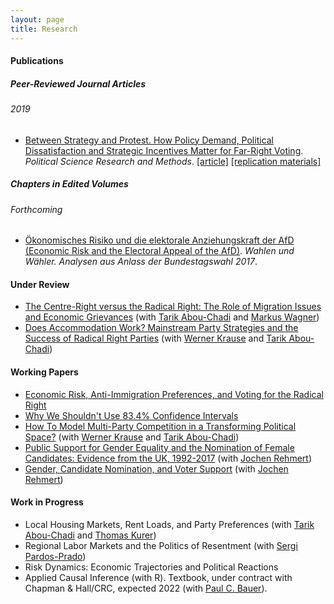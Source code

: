 ```yaml
---
layout: page
title: Research
---
```


#### Publications

##### Peer-Reviewed Journal Articles

###### 2019

* [Between Strategy and Protest. How Policy Demand, Political
Dissatisfaction and Strategic Incentives Matter for Far-Right Voting](bsap). *Political Science Research and Methods*. [[article]](https://www.cambridge.org/core/journals/political-science-research-and-methods/article/between-strategy-and-protest-how-policy-demand-political-dissatisfaction-and-strategic-incentives-matter-for-farright-voting/41E82D615A1BF10D1E85724E7142C2BA) [[replication materials]](https://dataverse.harvard.edu/dataset.xhtml?persistentId=doi:10.7910/DVN/V5AOXD)

##### Chapters in Edited Volumes

###### Forthcoming

* [Ökonomisches Risiko und die elektorale Anziehungskraft der AfD (Economic Risk and the Electoral Appeal of the AfD)](afd). *Wahlen und Wähler. Analysen aus Anlass der Bundestagswahl 2017*.


#### Under Review

* [The Centre-Right versus the Radical Right: The Role of Migration Issues and Economic Grievances](crvsrr) (with [Tarik Abou-Chadi](https://www.tarikabouchadi.net/) and [Markus Wagner](https://www.wagnermarkus.net/))
* [Does Accommodation Work? Mainstream Party Strategies and the Success of Radical Right Parties](daw) (with [Werner Krause](https://www.wzb.eu/en/persons/werner-krause) and [Tarik Abou-Chadi](https://www.tarikabouchadi.net/))


#### Working Papers

* [Economic Risk, Anti-Immigration Preferences, and Voting for the Radical Right](eraipvrr)
* [Why We Shouldn't Use 83.4% Confidence Intervals](wwsu834cis)
* [How To Model Multi-Party Competition in a Transforming Political Space?](htmmpc) (with [Werner Krause](https://www.wzb.eu/en/persons/werner-krause) and [Tarik Abou-Chadi](https://www.tarikabouchadi.net/))
* [Public Support for Gender Equality and the Nomination of Female Candidates: Evidence from the UK, 1992-2017](psfge) (with [Jochen Rehmert](https://sites.google.com/view/jochenrehmert))
* [Gender, Candidate Nomination, and Voter Support](gcnv) (with [Jochen Rehmert](https://sites.google.com/view/jochenrehmert))


#### Work in Progress

* Local Housing Markets, Rent
Loads, and Party Preferences (with [Tarik Abou-Chadi](https://www.tarikabouchadi.net/) and [Thomas Kurer](https://thomaskurer.net/))
* Regional Labor Markets and the Politics of
Resentment (with [Sergi Pardos-Prado](https://sergipardos.wixsite.com/sergipardos))
* Risk Dynamics: Economic Trajectories and Political Reactions
* Applied Causal Inference (with R). Textbook, under contract with Chapman & Hall/CRC, expected 2022 (with [Paul C. Bauer](https://sites.google.com/view/paulcbauer)).
